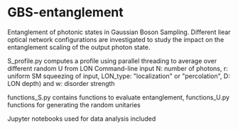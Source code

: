 # GBS-entanglement
Entanglement of photonic states in Gaussian Boson Sampling. Different liear optical network configurations are investigated to study the impact on the entanglement scaling of the output photon state.

S_profile.py computes a profile using parallel threading to average over different random U from LON 
Command-line input N: number of photons, r: uniform SM squeezing of input, LON_type: "localization" or "percolation", D: LON depth) and w: disorder strength

functions_S.py contains functions to evaluate entanglement, functions_U.py functions for generating the random unitaries

Jupyter notebooks used for data analysis included
